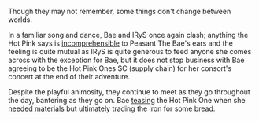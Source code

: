<!-- title: I Met My Ex-Wife in Libestal But We Both Forgot Our Memories -->

Though they may not remember, some things don't change between worlds. 

In a familiar song and dance, Bae and IRyS once again clash; anything the Hot Pink says is [incomprehensible](https://youtu.be/7bOe38rP7JQ?t=3182) to Peasant The Bae's ears and the feeling is quite mutual as IRyS is quite generous to feed anyone she comes across with the exception for Bae, but it does not stop business with Bae agreeing to be the Hot Pink Ones SC (supply chain) for her consort's concert at the end of their adventure.

Despite the playful animosity, they continue to meet as they go throughout the day, bantering as they go on. Bae [teasing](https://youtu.be/7bOe38rP7JQ?t=4012) the Hot Pink One when she [needed materials](https://youtu.be/7bOe38rP7JQ?t=5192) but ultimately trading the iron for some bread.